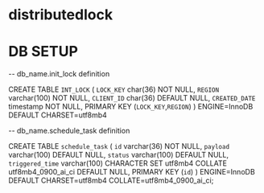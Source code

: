 # distributedlock
# DB SETUP

-- db_name.init_lock definition

CREATE TABLE `INT_LOCK` (
  `LOCK_KEY` char(36) NOT NULL,
  `REGION` varchar(100) NOT NULL,
  `CLIENT_ID` char(36) DEFAULT NULL,
  `CREATED_DATE` timestamp NOT NULL,
  PRIMARY KEY (`LOCK_KEY`,`REGION`)
) ENGINE=InnoDB DEFAULT CHARSET=utf8mb4


-- db_name.schedule_task definition

CREATE TABLE `schedule_task` (
  `id` varchar(36) NOT NULL,
  `payload` varchar(100) DEFAULT NULL,
  `status` varchar(100) DEFAULT NULL,
  `triggered_time` varchar(100) CHARACTER SET utf8mb4 COLLATE utf8mb4_0900_ai_ci DEFAULT NULL,
  PRIMARY KEY (`id`)
) ENGINE=InnoDB DEFAULT CHARSET=utf8mb4 COLLATE=utf8mb4_0900_ai_ci;

